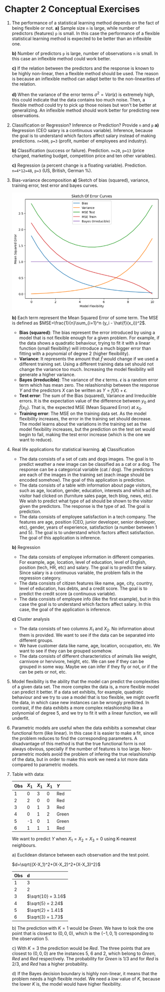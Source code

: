 # Chapter 2 Conceptual Exercises

1. The performance of a statistical learning method depends on the fact of being flexible or not.
   **a)** Sample size `n` is large, while number of predictors (features) `p` is small. In this case the performance of a flexible statistical learning method is expected to be better than an inflexible one.

   **b)** Number of predictors `p` is large, number of observations `n` is small. In this case an inflexible method could work better.

   **c)** If the relation between the predictors and the response is known to be highly non-linear, then a flexible method should be used. The reason is because an inflexible method can adapt better to the non-linearities of the relation.

   **d)** When the variance of the error terms $\sigma^2=Var(\epsilon)$ is extremely high, this could indicate that the data contains too much noise. Then, a flexible method could try to pick up those noises but won't be better at generalizing. An inflexible method should work better for predicting new observations.

2. Classification or Regression? Inference or Prediction? Provide `n` and `p`
   **a)** Regression (CEO salary is a continuous variable). Inference, because the goal is to understand which factors affect salary instead of making predictions. `n=500`, `p=3` (profit, number of employees and industry).

   **b)** Classification (success or failure). Prediction. `n=20`, `p=13` (price charged, marketing budget, competition price and ten other variables).

   **c)** Regression (a percent change is a floating variable). Prediction. `n=4*12=48`, `p=3` (US, British, German %).

3. Bias-variance decomposition
   **a)** Sketch of bias (squared), variance, training error, test error and bayes curves.

   ![curves](ex3curves.png "Sketch curves")

   **b)** Each term represent the Mean Squared Error of some term. The MSE is defined as $MSE=\frac{1}{n}\sum_{i=1}^n (y_i - \hat{f}(x_i))^2$.

   - **Bias (squared)**: The bias represent the error introduced by using a model that is not flexible enough for a given problem. For example, if the data shows a quadratic behaviour, trying to fit it with a linear function (small flexibility) will introduce a much bigger error than fitting with a poynomial of degree 2 (higher flexibility).
   - **Variance**: It represents the amount that $\hat{f}$ would change if we used a different training set. Using a different training data set should not change the variance too much. Increasing the model flexibility will generate a higher variance.
   - **Bayes (irreducible)**: The variance of the $\epsilon$ terms. $\epsilon$ is a random error term which has mean zero. The relashionship between the response $Y$ and the predictors $X$ can be written as $Y=f(X) + \epsilon$.
   - **Test error**: The sum of the Bias (squared), Variance and Irreducible errors. It is the expectation value of the difference between $y_0$ and $\hat{f}(x_0)$. That is, the expected MSE (Mean Squared Error) at $x_0$.
   - **Training error**: The MSE on the training data set. As the model flexibility increases, the error in the training set should decrease. The model learns about the variations in the training set as the model flexibility increases, but the prediction on the test set would begin to fail, making the test error increase (which is the one we want to reduce).

4. Real life applications for statistical learning.
   **a)** Classification
   - The data consists of a set of cats and dogs images. The goal is to predict weather a new image can be classified as a cat or a dog. The response can be a categorical variable (cat / dog). The predictors are each of the images in the training set (each image should be encoded somehow). The goal of this application is prediction.
   - The data consists of a table with information about page visitors, such as age, location, gender, education, interests and which ad the visitor had clicked on (furniture sales page, tech blog, news, etc). We wish to predict what type of ad should be shown to the visitor given the predictors. The response is the type of ad. The goal is prediction.
   - The data consists of employee satisfaction in a tech company. The features are age, position (CEO, junior developer, senior developer, etc), gender, years of experience, satisfaction (a number between 1 and 5). The goal is to understand which factors affect satisfaction. The goal of this application is inference.

   **b)** Regression
   - The data consists of employee information in different companies. For example, age, location, level of education, level of English, position (tech, HR, etc) and salary. The goal is to predict the salary. Since salary is a continuous variable, the problem falls in the regression category. 
   - The data consists of citizen features like name, age, city, country, level of education, has debts, and a credit score. The goal is to predict the credit score (a continuous variable).
   - The data consists of employee info (like the first example), but in this case the goal is to understand which factors affect salary. In this case, the goal of the application is inference.

   **c)** Cluster analysis
   - The data consists of two columns $X_1$ and $X_2$. No information about them is provided. We want to see if the data can be separated into different groups.
   - We have customer data like name, age, location, occupation, etc. We want to see if they can be grouped somehow.
   - The data consists of different characteristics of animals like weight, carnivore or hervivore, height, etc. We can see if they can be grouped in some way. Maybe we can infer if they fly or not, or if the can be pets or not, etc.

5. Model flexibility is the ability that the model can predict the complexities of a given data set. The more complex the data is, a more flexible model can predict it better. If a data set exhibits, for example, quadratic behaviour and we try to use a model that is too flexible, we might overfit the data, in which case new instances can be wrongly predicted. In contrast, if the data exhibits a more complex relashionship like a polynomial of degree 5, and we try to fit it with a linear function, we will underfit.

6. Parametric models are useful when the data exhibits a somewhat clear functional form (like linear). In this case it is easier to make a fit, since the problem reduces to find the corresponding parameters. A disadvantage of this method is that the true functional form is not always obvious, specially if the number of features is too large. Non-parametric models avoid the problem of infering the true relashionship of the data, but in order to make this work we need a lot more data compared to parametric models.

7. Table with data:
   
   | Obs | $X_1$ | $X_1$ | $X_1$ | $Y$ |
   |-|-|-|-|-|
   |1| 0 | 3 | 0 | Red |
   |2| 2 | 0 | 0 | Red |
   |3| 0 | 1 | 3 | Red |
   |4| 0 | 1 | 2 | Green |
   |5| -1 | 0 | 1 | Green |
   |6| 1 | 1 | 1 | Red |

   We want to predict $Y$ when $X_1=X_2=X_3=0$ using K-nearest neighbours.

   a) Euclidean distance between each observation and the test point.

   $d=\sqrt{(X-X_1)^2+(X-X_2)^2+(X-X_3)^2}$

   | Obs | d |
   | - | - |
   | 1 | 3 |
   | 2 | 2 |
   | 3 | $\sqrt{10} = 3.16$ |
   | 4 | $\sqrt{5} = 2.24$ |
   | 5 | $\sqrt{2} = 1.41$ |
   | 6 | $\sqrt{3} = 1.73$ |
   
   b) The prediction with $K=1$ would be *Green*. We have to look the one point that is closest to $(0,0,0)$, which is the $(-1,0,1)$ corresponding to the observation 5.

   c) With $K=3$ the prediction would be *Red*. The three points that are closest to $(0,0,0)$ are the instances 5, 6 and 2, which belong to *Green*, *Red* and *Red* respectively. The probability for *Green* is $1/3$ and for *Red* is $2/3$, and *Red* has a higher probability.

   d) If the Bayes decision boundary is highly non-linear, it means that the problem needs a high flexible model. We need a *low* value of $K$, because the lower $K$ is, the model would have higher flexibility.